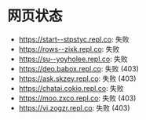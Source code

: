 # 网页状态
- https://start--stpstyc.repl.co: 失败
- https://rows--zixk.repl.co: 失败
- https://su--yoyholee.repl.co: 失败
- https://deo.babox.repl.co: 失败 (403)
- https://ask.skzey.repl.co: 失败 (403)
- https://chatai.cokio.repl.co: 失败
- https://moo.zxco.repl.co: 失败 (403)
- https://vi.zogzr.repl.co: 失败 (403)
